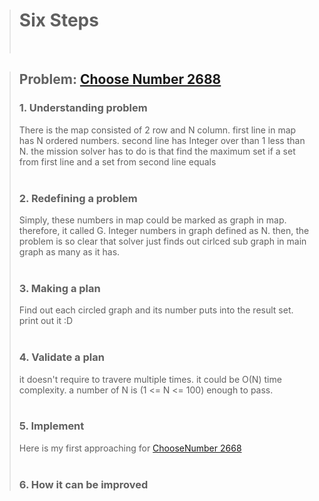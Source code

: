 > # Six Steps
> <br />

> ## Problem: [Choose Number 2688](https://www.acmicpc.net/problem/2668)
>
> ### 1. Understanding problem
>  There is the map consisted of 2 row and N column. first line in map has N ordered numbers. second line has
  Integer over than 1 less than N. the mission solver has to do is that find the maximum set if a set from 
  first line and a set from second line equals
> <br />
> <br />
> ### 2. Redefining a problem
>  Simply, these numbers in map could be marked as graph in map. therefore, it called G. Integer numbers in
  graph defined as N. then, the problem is so clear that solver just finds out cirlced sub graph in main graph 
  as many as it has.
> <br />
> <br />
> ### 3. Making a plan
>  Find out each circled graph and its number puts into the result set. print out it :D 
> <br />
> <br />
> ### 4. Validate a plan
>  it doesn't require to travere multiple times. it could be O(N) time complexity. a number of N is 
  (1 <= N <= 100) enough to pass. 
> <br />
> <br />
> ### 5. Implement
>  Here is my first approaching for [ChooseNumber 2668](https://github.com/DevStevenLee/Algorithm/blob/master/DFS/ChooseNumber_2668/ChooseNumber_2668_Steven.java)
> <br /> 
> <br />
> ### 6. How it can be improved
>
>
>

